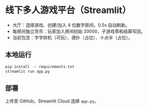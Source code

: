 # 线下多人游戏平台（Streamlit）

- 大厅：选择游戏、创建/加入 4 位数字房间，0.5s 自动刷新。
- 每房间独立货币：玩家加入房间初始 20000，子游戏零和结算写回。
- 当前包含：字字转机（可玩）、德扑（占位）、十点半（占位）。

## 本地运行
```bash
pip install -r requirements.txt
streamlit run app.py
```
## 部署
上传至 GitHub，Streamlit Cloud 选择 `app.py`。

